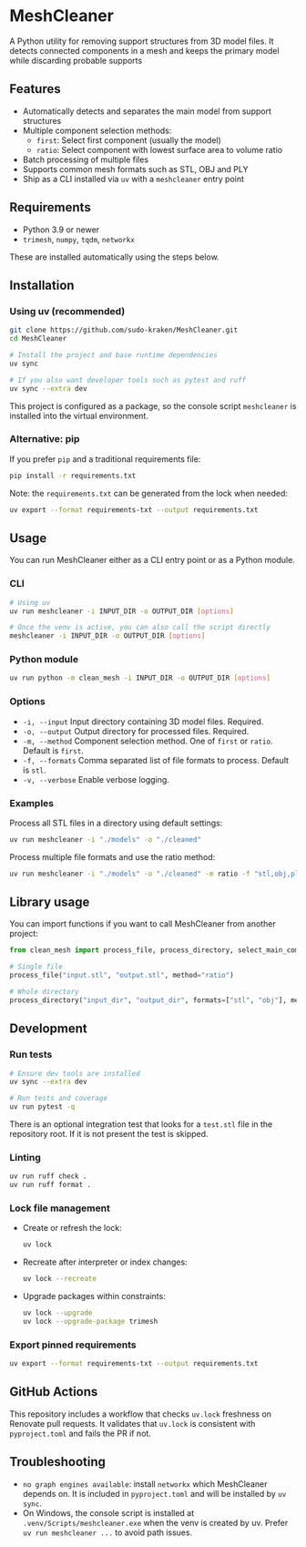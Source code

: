 # MeshCleaner

A Python utility for removing support structures from 3D model files. It detects connected components in a mesh and keeps the primary model while discarding probable supports

## Features

- Automatically detects and separates the main model from support structures
- Multiple component selection methods:
  - `first`: Select first component (usually the model)
  - `ratio`: Select component with lowest surface area to volume ratio
- Batch processing of multiple files
- Supports common mesh formats such as STL, OBJ and PLY
- Ship as a CLI installed via `uv` with a `meshcleaner` entry point

## Requirements

- Python 3.9 or newer
- `trimesh`, `numpy`, `tqdm`, `networkx`

These are installed automatically using the steps below.

## Installation

### Using uv (recommended)

```bash
git clone https://github.com/sudo-kraken/MeshCleaner.git
cd MeshCleaner

# Install the project and base runtime dependencies
uv sync

# If you also want developer tools such as pytest and ruff
uv sync --extra dev
```

This project is configured as a package, so the console script `meshcleaner` is installed into the virtual environment.

### Alternative: pip

If you prefer `pip` and a traditional requirements file:

```bash
pip install -r requirements.txt
```

Note: the `requirements.txt` can be generated from the lock when needed:

```bash
uv export --format requirements-txt --output requirements.txt
```

## Usage

You can run MeshCleaner either as a CLI entry point or as a Python module.

### CLI

```bash
# Using uv
uv run meshcleaner -i INPUT_DIR -o OUTPUT_DIR [options]

# Once the venv is active, you can also call the script directly
meshcleaner -i INPUT_DIR -o OUTPUT_DIR [options]
```

### Python module

```bash
uv run python -m clean_mesh -i INPUT_DIR -o OUTPUT_DIR [options]
```

### Options

- `-i, --input`    Input directory containing 3D model files. Required.
- `-o, --output`   Output directory for processed files. Required.
- `-m, --method`   Component selection method. One of `first` or `ratio`. Default is `first`.
- `-f, --formats`  Comma separated list of file formats to process. Default is `stl`.
- `-v, --verbose`  Enable verbose logging.

### Examples

Process all STL files in a directory using default settings:
```bash
uv run meshcleaner -i "./models" -o "./cleaned"
```

Process multiple file formats and use the ratio method:
```bash
uv run meshcleaner -i "./models" -o "./cleaned" -m ratio -f "stl,obj,ply"
```

## Library usage

You can import functions if you want to call MeshCleaner from another project:

```python
from clean_mesh import process_file, process_directory, select_main_component

# Single file
process_file("input.stl", "output.stl", method="ratio")

# Whole directory
process_directory("input_dir", "output_dir", formats=["stl", "obj"], method="first", verbose=True)
```

## Development

### Run tests

```bash
# Ensure dev tools are installed
uv sync --extra dev

# Run tests and coverage
uv run pytest -q
```

There is an optional integration test that looks for a `test.stl` file in the repository root. If it is not present the test is skipped.

### Linting

```bash
uv run ruff check .
uv run ruff format .
```

### Lock file management

- Create or refresh the lock:
  ```bash
  uv lock
  ```

- Recreate after interpreter or index changes:
  ```bash
  uv lock --recreate
  ```

- Upgrade packages within constraints:
  ```bash
  uv lock --upgrade
  uv lock --upgrade-package trimesh
  ```

### Export pinned requirements

```bash
uv export --format requirements-txt --output requirements.txt
```

## GitHub Actions

This repository includes a workflow that checks `uv.lock` freshness on Renovate pull requests. It validates that `uv.lock` is consistent with `pyproject.toml` and fails the PR if not.

## Troubleshooting

- `no graph engines available`: install `networkx` which MeshCleaner depends on. It is included in `pyproject.toml` and will be installed by `uv sync`.
- On Windows, the console script is installed at `.venv/Scripts/meshcleaner.exe` when the venv is created by uv. Prefer `uv run meshcleaner ...` to avoid path issues.
